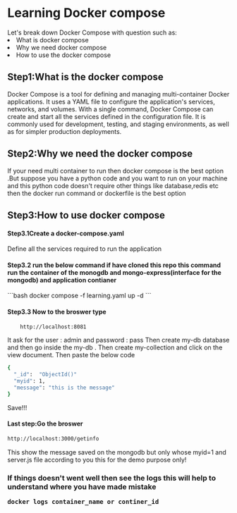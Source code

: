 <h1>Learning Docker compose</h1>
Let's break down Docker Compose with question such as:

<li>What is docker compose</li>
<li>Why we need docker compose</li>
<li>How to use the docker compose</li>

<h2>Step1:What is the docker compose</h2>
<p>Docker Compose is a tool for defining and managing multi-container Docker applications. It uses a YAML file to configure the application's services, networks, and volumes. With a single command, Docker Compose can create and start all the services defined in the configuration file. It is commonly used for development, testing, and staging environments, as well as for simpler production deployments. 
</p>

<h2>Step2:Why we need the docker compose</h2>
<p>If your need multi container to run then docker compose is the best option .But suppose you have a python code and you want to run on your machine and this python code doesn't require other things like database,redis etc then the docker run command or dockerfile is the best option</p>

<h2>Step3:How to use docker compose</h2>
<h4>Step3.1Create a docker-compose.yaml</h4>
<p>Define all the services required to run the application</p>
<h4>Step3.2 run the below command if have cloned this repo this command run the container of the monogdb and mongo-express(interface for the mongodb) and application contianer</h4>
```bash
docker compose -f learning.yaml up -d
``` 
<h4>Step3.3 Now to the broswer type</h4>

``` bash 
    http://localhost:8081
```
<p>
It ask for the user : admin and password : pass
Then create my-db database and then go inside the my-db .
Then create my-collection and click on the view document.
Then paste the below code
</p>

```bash
{
  "_id":  "ObjectId()" 
  "myid": 1,
  "message": "this is the message"
}
```
<p>Save!!!</p>
<h4>Last step:Go the broswer</h4>

```bash 
http://localhost:3000/getinfo
```
<p>This show the message saved on the mongodb but only whose  myid=1 and server.js file according to you this for the demo purpose only!</p>


<h3>If things doesn't went well then
see the logs this will help to understand where you have made mistake

``` bash
docker logs container_name or continer_id
```
</h3>